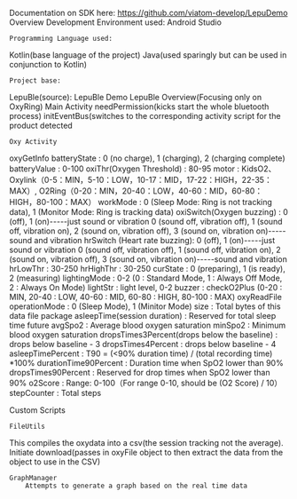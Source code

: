 Documentation on SDK here: https://github.com/viatom-develop/LepuDemo
Overview
Development Environment used:
Android Studio

	Programming Language used:
Kotlin(base language of the project)
Java(used sparingly but can be used in conjunction to Kotlin)
	
	Project base:
LepuBle(source): LepuBle Demo
LepuBle Overview(Focusing only on OxyRing)
	Main Activity
needPermission(kicks start the whole bluetooth process)
initEventBus(switches to the corresponding activity script for the product detected


	Oxy Activity
oxyGetInfo
batteryState : 0 (no charge), 1 (charging), 2 (charging complete)
batteryValue : 0-100
oxiThr(Oxygen Threshold) : 80-95
motor : KidsO2、Oxylink（0-5：MIN，5-10：LOW，10-17：MID，17-22：HIGH，22-35：MAX）, O2Ring（0-20：MIN，20-40：LOW，40-60：MID，60-80：HIGH，80-100：MAX）
workMode : 0 (Sleep Mode: Ring is not tracking data), 1 (Monitor Mode: Ring is tracking data)
oxiSwitch(Oxygen buzzing) :
0 (off), 1 (on)-----just sound or vibration
0 (sound off, vibration off), 1 (sound off, vibration on), 2 (sound on, vibration off), 3 (sound on, vibration on)-----sound and vibration
hrSwitch (Heart rate buzzing):
0 (off), 1 (on)-----just sound or vibration
0 (sound off, vibration off), 1 (sound off, vibration on), 2 (sound on, vibration off), 3 (sound on, vibration on)-----sound and vibration
hrLowThr : 30-250
hrHighThr : 30-250
curState : 0 (preparing), 1 (is ready), 2 (measuring)
lightingMode : 0-2 (0 : Standard Mode, 1 : Always Off Mode, 2 : Always On Mode)
lightStr : light level, 0-2
buzzer : checkO2Plus (0-20 : MIN, 20-40 : LOW, 40-60 : MID, 60-80 : HIGH, 80-100 : MAX)
oxyReadFile
operationMode : 0 (Sleep Mode), 1 (Minitor Mode)
size : Total bytes of this data file package
asleepTime(session duration) : Reserved for total sleep time future
avgSpo2 : Average blood oxygen saturation
minSpo2 : Minimum blood oxygen saturation
dropsTimes3Percent(drops below the baseline) : drops below baseline - 3
dropsTimes4Percent : drops below baseline - 4 asleepTimePercent : T90 = (<90% duration time) / (total recording time) *100%
durationTime90Percent : Duration time when SpO2 lower than 90%
dropsTimes90Percent : Reserved for drop times when SpO2 lower than 90%
o2Score : Range: 0-100（For range 0-10, should be (O2 Score) / 10）
stepCounter : Total steps

Custom Scripts

	FileUtils
This compiles the oxydata into a csv(the session tracking not the average).
Initiate download(passes in oxyFile object to then extract the data from the object to use in the CSV)

	GraphManager
		Attempts to generate a graph based on the real time data
